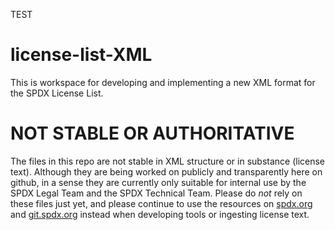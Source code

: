 TEST
# license-list-XML
This is workspace for developing and implementing a new XML format for the SPDX License List.

# NOT STABLE OR AUTHORITATIVE
The files in this repo are not stable in XML structure or in substance (license text). Although they are being worked on publicly and transparently here on github, in a sense they are currently only suitable for internal use by the SPDX Legal Team and the SPDX Technical Team. Please do _not_ rely on these files just yet, and please continue to use the resources on [spdx.org](https://spdx.org/) and [git.spdx.org](http://git.spdx.org/?p=license-list.git;a=tree) instead when developing tools or ingesting license text.
